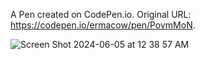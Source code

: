 
A Pen created on CodePen.io. Original URL: https://codepen.io/ermacow/pen/PovmMoN.


![Screen Shot 2024-06-05 at 12 38 57 AM](https://github.com/Justdoit2/Drum-Machine/assets/19619051/78e0174b-5d5c-4810-aa66-1c4d71cc4317)
